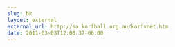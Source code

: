 ```yaml
---
slug: bk
layout: external
external_url: http://sa.korfball.org.au/korfvnet.htm
date: 2011-03-03T12:08:37-06:00
---
```

